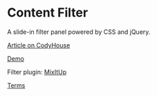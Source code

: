 Content Filter
=========

A slide-in filter panel powered by CSS and jQuery.

[Article on CodyHouse](http://codyhouse.co/gem/content-filter/)

[Demo](http://codyhouse.co/demo/content-filter/index.html)

Filter plugin: [MixItUp](https://github.com/patrickkunka/mixitup)
 
[Terms](http://codyhouse.co/terms/)
